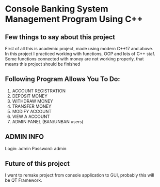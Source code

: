 # Console Banking System Management Program Using C++

## Few things to say about this project
First of all this is academic project, made using modern C++17 and above. In this project I practiced working with functions, OOP and lots of C++ staf. Some functions connected with money are not working properly, that means this project should be finished

## Following Program Allows You To Do:
1. ACCOUNT REGISTRATION
2. DEPOSIT MONEY
3. WITHDRAW MONEY
4. TRANSFER MONEY
5. MODIFY ACCOUNT
6. VIEW A ACCOUNT
7. ADMIN PANEL (BAN/UNBAN users)

## ADMIN INFO
Login: admin
Password: admin

## Future of this project
I want to remake project from console application to GUI, probably this will be QT Framework.
